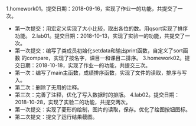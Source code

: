  1.homework01。提交日期：2018-09-16，实现了作业一的功能，共提交了一次。
  + 第一次提交：用宏定义实现了大小比较，取出各位的数。用qsort实现了排序功能。
 2.lab01。提交日期：2018-10-13，实现了实验一的功能，共提交了一次。
  + 第一次提交：编写了类成员初始化setdata和输出print函数，自定义了sort函数
    的compare，实现了按名字，课目一和课目二排序。
 3.homework02。提交日期：2018-10-18，实现了作业一的功能，共提交三次。
  + 第一次：编写了main主函数，成绩排序函数，实现了文件的读取，排序与写入。
  + 第二次：删除了无用的注释。
  + 第三次：完善了注释，优化了写入数据时的排版。
 4.lab02。提交日期：2018-10-28，实现了实验二的功能，共提交两次。
  + 第一次提交：实现了菱形的绘制，图片的读取，保存。优化了绘图按钮图标。
  + 第二次提交：提交了运行结果截图。
